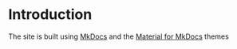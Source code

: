 # Introduction

The site is built using [MkDocs](https://www.mkdocs.org/) and the [Material for MkDocs](https://squidfunk.github.io/mkdocs-material/) themes